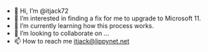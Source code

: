 - 👋 Hi, I’m @itjack72
- 👀 I’m interested in finding a fix for me to upgrade to Microsoft 11.
- 🌱 I’m currently learning how this process works.
- 💞️ I’m looking to collaborate on ...
- 📫 How to reach me itjack@lippynet.net

<!---
itjack72/itjack72 is a ✨ special ✨ repository because its `README.md` (this file) appears on your GitHub profile.
You can click the Preview link to take a look at your changes.
--->
